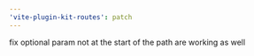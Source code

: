 ```yaml
---
'vite-plugin-kit-routes': patch
---
```


fix optional param not at the start of the path are working as well
